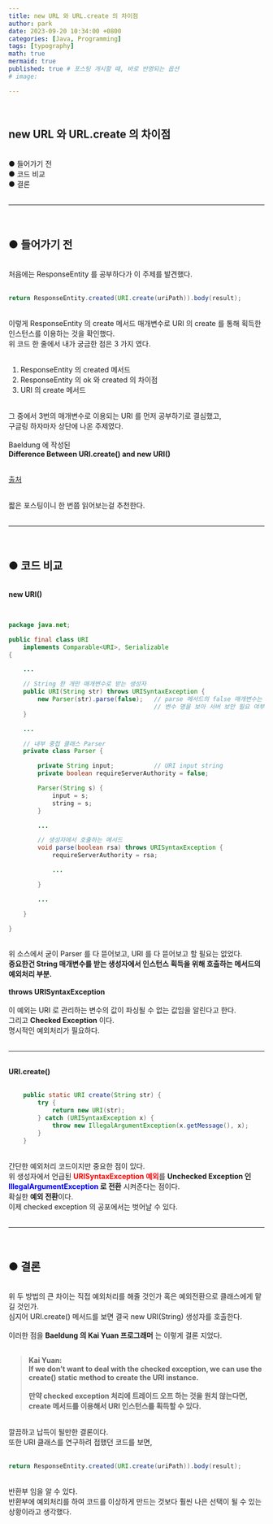 ```yaml
---
title: new URL 와 URL.create 의 차이점
author: park
date: 2023-09-20 10:34:00 +0800
categories: [Java, Programming]
tags: [typography]
math: true
mermaid: true
published: true # 포스팅 개시할 때, 바로 반영되는 옵션
# image: 

---
```


<br>

## new URL 와 URL.create 의 차이점

<br>
● 들어가기 전<br>
● 코드 비교<br>
● 결론<br>
<br>

---

<br>

## ● 들어가기 전

<br>
처음에는 ResponseEntity 를 공부하다가 이 주제를 발견했다.<br>
<br>

```java
return ResponseEntity.created(URI.create(uriPath)).body(result);
```

<br>
이렇게 ResponseEntity 의 create 메서드 매개변수로 URI 의 create 를 통해 획득한 인스턴스를 이용하는 것을 확인했다.<br>
위 코드 한 줄에서 내가 궁금한 점은 3 가지 였다.<br>
<br>

1. ResponseEntity 의 created 메서드<br>
2. ResponseEntity 의 ok 와 created 의 차이점<br>
3. URI 의 create 메서드<br>

<br>
그 중에서 3번의 매개변수로 이용되는 URI 를 먼저 공부하기로 결심했고,<br>
구글링 하자마자 상단에 나온 주제였다.<br>
<br>
Baeldung 에 작성된 <br>
<b>Difference Between URI.create() and new URI()</b><br>
<br>

[출처](https://www.baeldung.com/java-uri-create-and-new-uri)<br>

<br>
짧은 포스팅이니 한 번쯤 읽어보는걸 추천한다.<br>

<br>

---

<br>

## ● 코드 비교

<br>
<b>new URI()</b><br>
<br>

```java

package java.net;

public final class URI
    implements Comparable<URI>, Serializable
{

    ...

    // String 한 개만 매개변수로 받는 생성자
    public URI(String str) throws URISyntaxException {
        new Parser(str).parse(false);   // parse 메서드의 false 매개변수는 requireServerAuthority 를 초기화한다.
                                        // 변수 명을 보아 서버 보안 필요 여부 값을 나타내는 듯 하다.
    }

    ...

    // 내부 중첩 클래스 Parser
    private class Parser {

        private String input;           // URI input string
        private boolean requireServerAuthority = false;

        Parser(String s) {
            input = s;
            string = s;
        }

        ...

        // 생성자에서 호출하는 메서드
        void parse(boolean rsa) throws URISyntaxException {
            requireServerAuthority = rsa;

            ...

        }

        ...

    }

}

```

<br>
위 소스에서 굳이 Parser 를 다 뜯어보고, URI 를 다 뜯어보고 할 필요는 없었다.<br>
<b>중요한건 String 매개변수를 받는 생성자에서 인스턴스 획득을 위해 호출하는 메서드의 예외처리 부분.</b><br>
<br>
<b>throws URISyntaxException</b><br>
<br>
이 예외는 URI 로 관리하는 변수의 값이 파싱될 수 없는 값임을 알린다고 한다.<br>
그리고 <b>Checked Exception</b> 이다.<br>
명시적인 예외처리가 필요하다.<br>
<br>

---

<br>
<b>URI.create()</b><br>
<br>

```java
    public static URI create(String str) {
        try {
            return new URI(str);
        } catch (URISyntaxException x) {
            throw new IllegalArgumentException(x.getMessage(), x);
        }
    }
```

<br>
간단한 예외처리 코드이지만 중요한 점이 있다.<br>
위 생성자에서 언급된 <b style="color: red;">URISyntaxException 예외</b>를 <b>Unchecked Exception 인 <span style="color: blue;">IllegalArgumentException</span> 로 전환</b> 시켜준다는 점이다.<br>
확실한 <b>예외 전환</b>이다.<br>
이제 checked exception 의 공포에서는 벗어날 수 있다.<br>
<br>

---

<br>

## ● 결론

<br>
위 두 방법의 큰 차이는 직접 예외처리를 해줄 것인가 혹은 예외전환으로 클래스에게 맡길 것인가.<br>
심지어 URI.create() 메서드를 보면 결국 new URI(String) 생성자를 호출한다.<br>
<br>
이러한 점을 <b>Baeldung 의 Kai Yuan 프로그래머</b> 는 이렇게 결론 지었다.<br>
<br>

> <b>Kai Yuan:</b><br>
> <b>If we don’t want to deal with the checked exception, we can use the create() static method to create the URI instance.</b><br>
> <br>
> <b>만약 checked exception 처리에 트레이드 오프 하는 것을 원치 않는다면, create 메서드를 이용해서 URI 인스턴스를 획득할 수 있다.</b><br>

<br>
깔끔하고 납득이 될만한 결론이다.<br>
또한 URI 클래스를 연구하려 접했던 코드를 보면,<br>
<br>

```java
return ResponseEntity.created(URI.create(uriPath)).body(result);
```

<br>
반환부 임을 알 수 있다.<br>
반환부에 예외처리를 하여 코드를 이상하게 만드는 것보다 훨씬 나은 선택이 될 수 있는 상황이라고 생각했다.<br>
